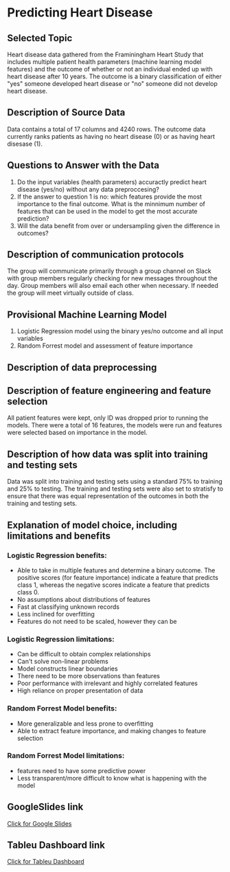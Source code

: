 # Predicting Heart Disease
## Selected Topic
Heart disease data gathered from the Framiningham Heart Study that includes multiple patient health parameters (machine learning model features) and the outcome of whether or not an individual ended up with heart disease after 10 years. The outcome is a binary classification of either "yes" someone developed heart disease or "no" someone did not develop heart disease. 

## Description of Source Data
Data contains a total of 17 columns and 4240 rows. The outcome data currently ranks patients as having no heart disease (0) or as having heart disesase (1).

## Questions to Answer with the Data
1. Do the input variables (health parameters) accuractly predict heart disease (yes/no) without any data preproccesing? 
2. If the answer to question 1 is no: which features provide the most importance to the final outcome. What is the minnimum number of features that can be used in the model to get the most accurate prediction?
3. Will the data benefit from over or undersampling given the difference in outcomes?

## Description of communication protocols
The group will communicate primarily through a group channel on Slack with group members regularly checking for new messages throughout the day. Group members will also email each other when necessary. If needed the group will meet virtually outside of class. 

## Provisional Machine Learning Model 
1. Logistic Regression model using the binary yes/no outcome and all input variables 
2. Random Forrest model and assessment of feature importance 

## Description of data preprocessing

## Description of feature engineering and feature selection
All patient features were kept, only ID was dropped prior to running the models. There were a total of 16 features, the models were run and features were selected based on importance in the model. 

## Description of how data was split into training and testing sets
Data was split into training and testing sets using a standard 75% to training and 25% to testing. The training and testing sets were also set to stratisfy to ensure that there was equal representation of the outcomes in both the training and testing sets.

## Explanation of model choice, including limitations and benefits

### Logistic Regression benefits:
  - Able to take in multiple features and determine a binary outcome. The positive scores (for feature importance) indicate a feature that predicts class 1, whereas the negative scores indicate a feature that predicts class 0.
  - No assumptions about distributions of features
  - Fast at classifying unknown records
  - Less inclined for overfitting
  - Features do not need to be scaled, however they can be
  
### Logistic Regression limitations:
  - Can be difficult to obtain complex relationships 
  - Can't solve non-linear problems
  - Model constructs linear boundaries
  - There need to be more observations than features
  - Poor performance with irrelevant and highly correlated features
  - High reliance on proper presentation of data
  
### Random Forrest Model benefits:
  - More generalizable and less prone to overfitting
  - Able to extract feature importance, and making changes to feature selection
### Random Forrest Model limitations:
  - features need to have some predictive power
  - Less transparent/more difficult to know what is happening with the model

## GoogleSlides link
[Click for Google Slides](https://docs.google.com/presentation/d/1zgd_ht6uyIJ8kVkHymmYEqXUR6f8DTbMxfj6EIIAIp0/edit?usp=sharing)

## Tableu Dashboard link
[Click for Tableu Dashboard](https://public.tableau.com/app/profile/conor.corboy/viz/project_one_draft/project_dash_draft)

